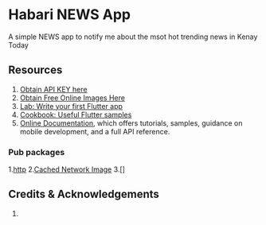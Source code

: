 # Habari NEWS App

A simple NEWS app to notify me about the msot hot trending news in Kenay Today

## Resources
1. [Obtain API KEY here](https://newsapi.org/)
1. [Obtain Free Online Images Here](https://unsplash.com/)
2. [Lab: Write your first Flutter app](https://flutter.dev/docs/get-started/codelab)
3. [Cookbook: Useful Flutter samples](https://flutter.dev/docs/cookbook)
4. [Online Documentation](https://flutter.dev/docs), which offers tutorials, samples, guidance on mobile development, and a full API reference.

### Pub packages
1.[http](https://pub.dev/packages/http/install)
2.[Cached Network Image](https://pub.dev/packages/cached_network_image)
3.[]
## Credits & Acknowledgements
1. []()
